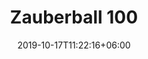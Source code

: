 ---
title: "Zauberball 100"
date: 2019-10-17T11:22:16+06:00
draft: false
category: "schoppel"
tags: ["Schurwolle", "2.0-3.0"]
nadels: [ "2,0", "2,5", "3,0"]
nadel: "2,0-3,0" 
laenge: "400m"	


# meta description
description : "100% Schurwolle "

# Farben
farben : "Kunterbunt| Fliederduft| Papagei| Heißes Eisen| Evergreen| Rauchzeichen| Blasser Schimmer| Blaukraut bleibt Blaukraut| Sphinx| Sofaecke| Teezeremonie| Licht im Schacht| Villa Rosa| Red to Go| Blaue Lagune| Schlichte Fichte| Herbstmeister| Komfortzone| Frühblüher| Streiflichter| Kichererbse| Mittelland| Lange Bank| Vitamin C| Waldmeister| Alles Paletti"

# product Price
dprice: "13,90"
price: "13.9"
priceBefore: ""
menge: "100g"

# Product Short Description
shortDescription: "100% Schurwolle, wunderschöne Farbverläufe, weicher Griff"

#product ID
productID: "2003"

# type must be "products"
type: "products"

# type must be "products"
brand: "Schoppel"
img: "/images/products/schoppel/zauberball-100-1.jpg"    

# product Images
# first image will be shown in the product page
images:
  - "/images/products/schoppel/zauberball-100-1.jpg"
  - "/images/products/schoppel/zauberball-100-2.jpg"
  - "/images/products/schoppel/zauberball-100-3.jpg"
   

# product colors
farbimages:
- farbimg: "/images/farben/schoppel/zauberball-100/Zauberball®100 1505 Kunterbunt.jpg"	
  farbtitle: "Kunterbunt"
- farbimg: "/images/farben/schoppel/zauberball-100/Zauberball®100 1699_ Fliederduft.jpg"	
  farbtitle: " Fliederduft"
- farbimg: "/images/farben/schoppel/zauberball-100/Zauberball®100 1701_ Papagei.jpg"	
  farbtitle: " Papagei"
- farbimg: "/images/farben/schoppel/zauberball-100/Zauberball®100 2166_ Heißes Eisen.jpg"	
  farbtitle: " Heißes Eisen"
- farbimg: "/images/farben/schoppel/zauberball-100/Zauberball®100 2168_ Evergreen.jpg"	
  farbtitle: " Evergreen"
- farbimg: "/images/farben/schoppel/zauberball-100/Zauberball®100 2169_ Rauchzeichen.jpg"	
  farbtitle: " Rauchzeichen"
- farbimg: "/images/farben/schoppel/zauberball-100/Zauberball®100 2170_ Blasser Schimmer.jpg"	
  farbtitle: " Blasser Schimmer"
- farbimg: "/images/farben/schoppel/zauberball-100/Zauberball®100 2179_ Blaukraut bleibt Blaukraut.jpg"	
  farbtitle: " Blaukraut bleibt Blaukraut"
- farbimg: "/images/farben/schoppel/zauberball-100/Zauberball®100 2229_ Sphinx.jpg"	
  farbtitle: " Sphinx"
- farbimg: "/images/farben/schoppel/zauberball-100/Zauberball®100 2245_ Sofaecke.jpg"	
  farbtitle: " Sofaecke"
- farbimg: "/images/farben/schoppel/zauberball-100/Zauberball®100 2249_ Teezeremonie.jpg"	
  farbtitle: " Teezeremonie"
- farbimg: "/images/farben/schoppel/zauberball-100/Zauberball®100 2264_ Licht im Schacht.jpg"	
  farbtitle: " Licht im Schacht"
- farbimg: "/images/farben/schoppel/zauberball-100/Zauberball®100 2270_ Villa Rosa.jpg"	
  farbtitle: " Villa Rosa"
- farbimg: "/images/farben/schoppel/zauberball-100/Zauberball®100 2305_ Red to Go.jpg"	
  farbtitle: " Red to Go"
- farbimg: "/images/farben/schoppel/zauberball-100/Zauberball®100 2309_ Blaue Lagune.jpg"	
  farbtitle: " Blaue Lagune"
- farbimg: "/images/farben/schoppel/zauberball-100/Zauberball®100 2324_ Schlichte Fichte.jpg"	
  farbtitle: " Schlichte Fichte"
- farbimg: "/images/farben/schoppel/zauberball-100/Zauberball®100 2330_ Herbstmeister.jpg"	
  farbtitle: " Herbstmeister"
- farbimg: "/images/farben/schoppel/zauberball-100/Zauberball®100 2331_ Komfortzone.jpg"	
  farbtitle: " Komfortzone"
- farbimg: "/images/farben/schoppel/zauberball-100/Zauberball®100 2350_ Frühblüher.jpg"	
  farbtitle: " Frühblüher"
- farbimg: "/images/farben/schoppel/zauberball-100/Zauberball®100 2357_ Streiflichter.jpg"	
  farbtitle: " Streiflichter"
- farbimg: "/images/farben/schoppel/zauberball-100/Zauberball®100 2359_ Kichererbse.jpg"	
  farbtitle: " Kichererbse"
- farbimg: "/images/farben/schoppel/zauberball-100/Zauberball®100 2365_ Mittelland.jpg"	
  farbtitle: " Mittelland"
- farbimg: "/images/farben/schoppel/zauberball-100/Zauberball®100 2398_ Lange Bank.jpg"	
  farbtitle: " Lange Bank"
- farbimg: "/images/farben/schoppel/zauberball-100/Zauberball®100 2403_ Vitamin C.jpg"	
  farbtitle: " Vitamin C"
- farbimg: "/images/farben/schoppel/zauberball-100/Zauberball®100 2436_ Waldmeister.jpg"	
  farbtitle: " Waldmeister"
- farbimg: "/images/farben/schoppel/zauberball-100/Zauberball®100 2437_ Alles Paletti.jpg"	
  farbtitle: " Alles Paletti"
---